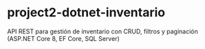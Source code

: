 # project2-dotnet-inventario
API REST para gestión de inventario con CRUD, filtros y paginación (ASP.NET Core 8, EF Core, SQL Server)

